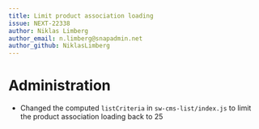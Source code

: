 ```yaml
---
title: Limit product association loading
issue: NEXT-22338
author: Niklas Limberg
author_email: n.limberg@snapadmin.net
author_github: NiklasLimberg
---
```

# Administration
* Changed the computed `listCriteria` in `sw-cms-list/index.js` to limit the product association loading back to 25

